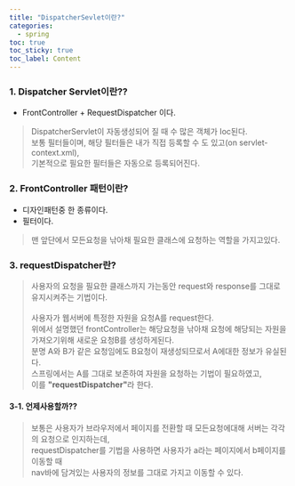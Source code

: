 ```yaml
---
title: "DispatcherSevlet이란?"
categories: 
  - spring 
toc: true
toc_sticky: true
toc_label: Content 
---
```


### 1. Dispatcher Servlet이란??
- FrontController + RequestDispatcher 이다.
> DispatcherServlet이 자동생성되어 질 때 수 많은 객체가 Ioc된다.<br>
> 보통 필터들이며, 해당 필터들은 내가 직접 등록할 수 도 있고(on servlet-context.xml),<br>
> 기본적으로 필요한 필터들은 자동으로 등록되어진다. <br>
 

### 2. FrontController 패턴이란?
- 디자인패턴중 한 종류이다.
- 필터이다. 
> 맨 앞단에서 모든요청을 낚아채 필요한 클래스에 요청하는 역할을 가지고있다.

### 3. requestDispatcher란?
> 사용자의 요청을 필요한 클래스까지 가는동안 request와 response를 그대로 유지시켜주는 기법이다.<br><br>
사용자가 웹서버에 특정한 자원을 요청A를 request한다.<br>
위에서 설명했던 frontController는 해당요청을 낚아채 요청에 해당되는 자원을 가져오기위해 새로운 요청B를 생성하게된다.<br>
분명 A와 B가 같은 요청임에도 B요청이 재생성되므로서 A에대한 정보가 유실된다.<br>
스프링에서는 A를 그대로 보존하여 자원을 요청하는 기법이 필요하였고,<br>
이를 <b>"requestDispatcher"</b>라 한다.<br>

#### 3-1. 언제사용할까??
> 보통은 사용자가 브라우저에서 페이지를 전환할 때 모든요청에대해 서버는 각각의 요청으로 인지하는데,<br>
requestDispatcher를 기법을 사용하면 사용자가 a라는 페이지에서 b페이지를 이동할 때 <br>
nav바에 담겨있는 사용자의 정보를 그대로 가지고 이동할 수 있다.

 
